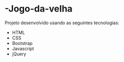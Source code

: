 # -Jogo-da-velha

Projeto desenvolvido usando as seguintes tecnologias: 
- HTML
- CSS
- Bootstrap
- Javascript 
- jQuery
